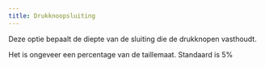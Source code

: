 ```yaml
---
title: Drukknoopsluiting
---
```


Deze optie bepaalt de diepte van de sluiting die de drukknopen vasthoudt.

Het is ongeveer een percentage van de taillemaat. Standaard is 5%
